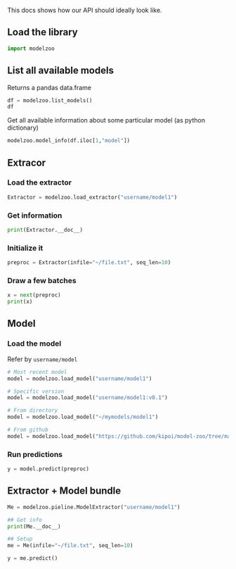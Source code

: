 This docs shows how our API should ideally look like.

## Load the library

```python
import modelzoo
```

## List all available models

Returns a pandas data.frame

```python
df = modelzoo.list_models()
df
```

Get all available information about some particular model (as python dictionary)

```python
modelzoo.model_info(df.iloc[1,"model"])
```

## Extracor

### Load the extractor

```python
Extractor = modelzoo.load_extractor("username/model1")
```
### Get information

```python
print(Extractor.__doc__)
```


### Initialize it

```python
preproc = Extractor(infile="~/file.txt", seq_len=10)
```

### Draw a few batches

```python
x = next(preproc)
print(x)
```

## Model

### Load the model

Refer by `username/model`

```python
# Most recent model
model = modelzoo.load_model("username/model1")

# Specific version
model = modelzoo.load_model("username/model1:v0.1")

# From directory
model = modelzoo.load_model("~/mymodels/model1")

# From github
model = modelzoo.load_model("https://github.com/kipoi/model-zoo/tree/master/examples/extended_coda")
```

### Run predictions

```python
y = model.predict(preproc)
```

## Extractor + Model bundle

```python
Me = modelzoo.pieline.ModelExtractor("username/model1")

## Get info
print(Me.__doc__)

## Setup
me = Me(infile="~/file.txt", seq_len=10)

y = me.predict()
```

